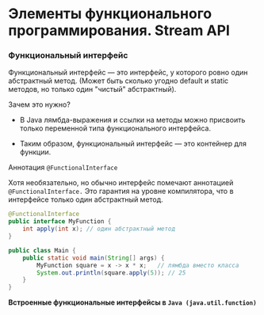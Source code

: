 # Элементы функционального программирования. Stream API

### Функциональный интерфейс

Функциональный интерфейс ― это интерфейс, у которого ровно один абстрактный метод.
(Может быть сколько угодно default и static методов, но только один "чистый" абстрактный).

Зачем это нужно?

- В Java лямбда-выражения и ссылки на методы можно присвоить только переменной типа функционального интерфейса.

- Таким образом, функциональный интерфейс ― это контейнер для функции.

Аннотация `@FunctionalInterface`

Хотя необязательно, но обычно интерфейс помечают аннотацией `@FunctionalInterface.`
Это гарантия на уровне компилятора, что в интерфейсе только один абстрактный метод.

```java
@FunctionalInterface
public interface MyFunction {
    int apply(int x); // один абстрактный метод
}

public class Main {
    public static void main(String[] args) {
        MyFunction square = x -> x * x;   // лямбда вместо класса
        System.out.println(square.apply(5)); // 25
    }
}
```

**Встроенные функциональные интерфейсы в `Java (java.util.function)`**
